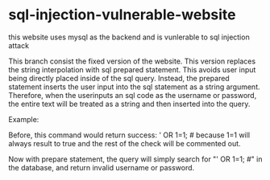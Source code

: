 # sql-injection-vulnerable-website
 this website uses mysql as the backend and is vunlerable to sql injection attack

This branch consist the fixed version of the website. This version replaces the string interpolation with sql prepared statement. This avoids user input being directly placed inside of the sql query. Instead, the prepared statement inserts the user input into the sql statement as a string argument. Therefore, when the userinputs an sql code as the username or password, the entire text will be treated as a string and then inserted into the query.

Example:

Before, this command would return success: 
' OR 1=1; #
because 1=1 will always result to true and the rest of the check will be commented out.

Now with prepare statement, the query will simply search for "' OR 1=1; #" in the database, and return invalid username or password.